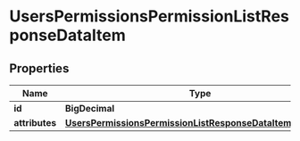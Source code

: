 

# UsersPermissionsPermissionListResponseDataItem


## Properties

| Name | Type | Description | Notes |
|------------ | ------------- | ------------- | -------------|
|**id** | **BigDecimal** |  |  [optional] |
|**attributes** | [**UsersPermissionsPermissionListResponseDataItemAttributes**](UsersPermissionsPermissionListResponseDataItemAttributes.md) |  |  [optional] |



